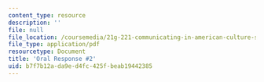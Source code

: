 ```yaml
---
content_type: resource
description: ''
file: null
file_location: /coursemedia/21g-221-communicating-in-american-culture-s-spring-2019/b7f7b12ada9ed4fc425fbeab19442385_MIT21G_221S19_oral2.pdf
file_type: application/pdf
resourcetype: Document
title: 'Oral Response #2'
uid: b7f7b12a-da9e-d4fc-425f-beab19442385
---
```

